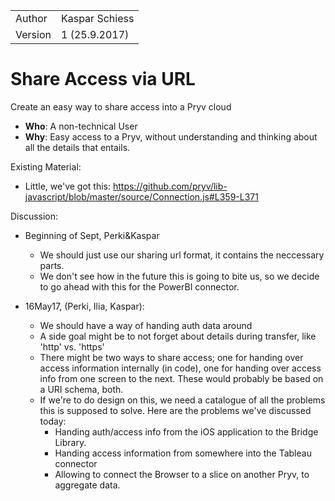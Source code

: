 |         |                |
| ------- | -------------- |
| Author  | Kaspar Schiess |
| Version | 1 (25.9.2017)  |



# Share Access via URL

Create an easy way to share access into a Pryv cloud

* **Who**: A non-technical User
* **Why**: Easy access to a Pryv, without understanding and thinking about all the details that entails. 

Existing Material: 

* Little, we've got this: https://github.com/pryv/lib-javascript/blob/master/source/Connection.js#L359-L371

Discussion: 

* Beginning of Sept, Perki&Kaspar
  * We should just use our sharing url format, it contains the neccessary parts. 
  * We don't see how in the future this is going to bite us, so we decide to go ahead with this for the PowerBI connector. 


* 16May17, (Perki, Ilia, Kaspar):
  * We should have a way of handing auth data around
  * A side goal might be to not forget about details during transfer, like 'http' vs. 'https'
  * There might be two ways to share access; one for handing over access information internally (in code), one for handing over access info from one screen to the next. These would probably be based on a URI schema, both. 
  * If we're to do design on this, we need a catalogue of all the problems this is supposed to solve. Here are the problems we've discussed today: 
    * Handing auth/access info from the iOS application to the Bridge Library. 
    * Handing access information from somewhere into the Tableau connector
    * Allowing to connect the Browser to a slice on another Pryv, to aggregate data. 